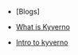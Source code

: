 - [Blogs]

- [What is Kyverno](https://harshalr.hashnode.dev/what-is-kyverno-policy-management-using-kyverno)

- [Intro to kyverno](https://jamali.hashnode.dev/intro-to-kyverno)